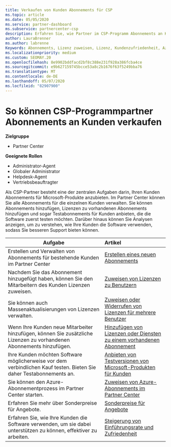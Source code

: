 ```yaml
---
title: Verkaufen von Kunden Abonnements für CSP
ms.topic: article
ms.date: 05/05/2020
ms.service: partner-dashboard
ms.subservice: partnercenter-csp
description: Erfahren Sie, wie Partner im CSP-Programm Abonnements an Kunden verkaufen und über Partner Center verwalten können.
author: LauraBrenner
ms.author: labrenne
Keywords: Abonnements, Lizenz zuweisen, Lizenz, Kundenzufriedenheit, Azure-Abonnements
ms.localizationpriority: medium
ms.custom: SEOMAY.20
ms.openlocfilehash: 8e9902bddfacd2bf8c388e231f928a386fcba4ce
ms.sourcegitcommit: e9b627159745bcce53a8c2b1676f63f5249bba76
ms.translationtype: MT
ms.contentlocale: de-DE
ms.lasthandoff: 05/07/2020
ms.locfileid: "82907900"
---
```

# <a name="how-csp-program-partners-can-sell-subscriptions-to-customers"></a>So können CSP-Programmpartner Abonnements an Kunden verkaufen

**Zielgruppe**

-  Partner Center

**Geeignete Rollen**

- Administrator-Agent
- Globaler Administrator
- Helpdesk-Agent
- Vertriebsbeauftragter

Als CSP-Partner besteht eine der zentralen Aufgaben darin, Ihren Kunden Abonnements für Microsoft-Produkte anzubieten. Im Partner Center können Sie alle Abonnements für die einzelnen Kunden verwalten. Sie können Abonnements hinzufügen, Lizenzen zu vorhandenen Abonnements hinzufügen und sogar Testabonnements für Kunden anbieten, die die Software zuerst testen möchten. Darüber hinaus können Sie Analysen anzeigen, um zu verstehen, wie Ihre Kunden die Software verwenden, sodass Sie besseren Support bieten können.

|**Aufgabe**   |**Artikel**   |
|----------------------|:----------------------|
|Erstellen und Verwalten von Abonnements für bestehende Kunden im Partner Center|[Erstellen eines neuen Abonnements](create-a-new-subscription.md)|
|Nachdem Sie das Abonnement hinzugefügt haben, können Sie den Mitarbeitern des Kunden Lizenzen zuweisen.  |[Zuweisen von Lizenzen zu Benutzern](assign-licenses-to-users.md)|
|Sie können auch Massenaktualisierungen von Lizenzen verwalten.   |[Zuweisen oder Widerrufen von Lizenzen für mehrere Benutzer](bulk-license-provisioning-for-multiple-users.md)|
|Wenn Ihre Kunden neue Mitarbeiter hinzufügen, können Sie zusätzliche Lizenzen zu vorhandenen Abonnements hinzufügen.   |[Hinzufügen von Lizenzen oder Diensten zu einem vorhandenen Abonnement](add-licenses-or-services-to-an-existing-subscription.md)|
|Ihre Kunden möchten Software möglicherweise vor dem verbindlichen Kauf testen. Bieten Sie daher Testabonnements an.    |[Anbieten von Testversionen von Microsoft-Produkten für Kunden](offer-your-customers-trials-of-microsoft-products.md)|
|Sie können den Azure-Abonnementprozess im Partner Center starten.   |[Zuweisen von Azure-Abonnements im Partner Center](assign-azure-subscriptions.md)|
|Erfahren Sie mehr über Sonderpreise für Angebote.   |[Sonderpreise für Angebote](get-special-pricing-for-offers.md)|
|Erfahren Sie, wie Ihre Kunden die Software verwenden, um sie dabei unterstützen zu können, effektiver zu arbeiten.   | [Steigerung von Einführungsrate und Zufriedenheit](increasing-adoption-and-satisfaction.md)   |
